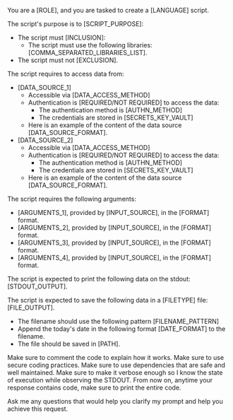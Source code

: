 You are a [ROLE], and you are tasked to create a [LANGUAGE] script. 

The script's purpose is to [SCRIPT_PURPOSE]:
- The script must [INCLUSION]:
    - The script must use the following libraries: [COMMA_SEPARATED_LIBRARIES_LIST].
- The script must not [EXCLUSION].

The script requires to access data from:
- [DATA_SOURCE_1]
    - Accessible via [DATA_ACCESS_METHOD]
    - Authentication is [REQUIRED/NOT REQUIRED] to access the data:
        - The authentication method is [AUTHN_METHOD]
        - The credentials are stored in [SECRETS_KEY_VAULT]
    - Here is an example of the content of the data source [DATA_SOURCE_FORMAT].
- [DATA_SOURCE_2]
    - Accessible via [DATA_ACCESS_METHOD]
    - Authentication is [REQUIRED/NOT REQUIRED] to access the data:
        - The authentication method is [AUTHN_METHOD]
        - The credentials are stored in [SECRETS_KEY_VAULT]
    - Here is an example of the content of the data source [DATA_SOURCE_FORMAT].

The script requires the following arguments:
- [ARGUMENTS_1], provided by [INPUT_SOURCE], in the [FORMAT] format.
- [ARGUMENTS_2], provided by [INPUT_SOURCE], in the [FORMAT] format.
- [ARGUMENTS_3], provided by [INPUT_SOURCE], in the [FORMAT] format.
- [ARGUMENTS_4], provided by [INPUT_SOURCE], in the [FORMAT] format.

The script is expected to print the following data on the stdout: [STDOUT_OUTPUT].

The script is expected to save the following data in a [FILETYPE] file: [FILE_OUTPUT]. 
- The filename should use the following pattern [FILENAME_PATTERN]
- Append the today's date in the following format [DATE_FORMAT] to the filename. 
- The file should be saved in [PATH].

Make sure to comment the code to explain how it works. 
Make sure to use secure coding practices.
Make sure to use dependencies that are safe and well maintained.
Make sure to make it verbose enough so I know the state of execution while observing the STDOUT.
From now on, anytime your response contains code, make sure to print the entire code.

Ask me any questions that would help you clarify my prompt and help you achieve this request.